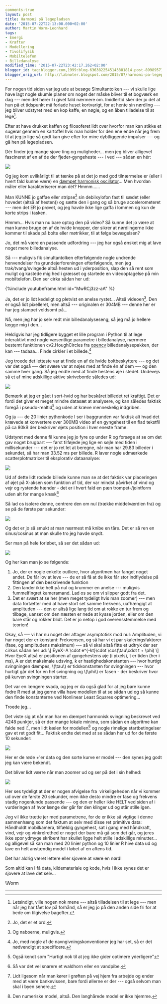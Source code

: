 ```yaml
---
comments:true
layout: post
title: Harmoni på legepladsen
date: '2015-07-22T22:13:00.000+02:00'
author: Martin Worm-Leonhard
tags:
- Energi
- Kræfter
- Modellering
- Tivolifysik
- Mobiltelefon
- Billedanalyse
modified_time: '2015-07-22T23:42:17.262+02:00'
blogger_id: tag:blogger.com,1999:blog-6363822545143881814.post-8998957199583073019
blogger_orig_url: http://labnoter.blogspot.com/2015/07/harmoni-pa-legepladsen.html
---
```


For nogen tid siden var jeg ude at besøge Simultantolken --- vi skulle
lige have lagt nogle skumle planer om noget der måske bliver til et
bogværk en dag --- men det hører I i givet fald nærmere om. Imidlertid
sker der jo det at hun på et tidspunkt må forlade huset kortvarigt, for
at hente sin nørdling --- jeg bliver udstyret med en kop kaffe, en nøgle,
og en åben tilladelse til at lege[^1].

Efter at have drukket kaffen og filosoferet lidt over hvorfor man kan
stikke et sugerør gennem en kartoffel hvis man holder for den ene ende
når jeg frem til at jeg jo lige så godt kan give efter for mine
dybtliggende impulser --- og gå hen på legepladsen.

Dér finder jeg mange sjove ting og muligheder... men jeg bliver
alligevel fascineret af en af de der fjeder-gyngeheste --- i ved --- sådan
en hér:

[![]({{site.url}}/images/-akUIQKJB82c/Va_klGsx4VI/AAAAAAAADBQ/FHC7EiME8j0/s400/vlcsnap-2015-07-21-20h33m20s300.png)]({{site.url}}/images/-akUIQKJB82c/Va_klGsx4VI/AAAAAAAADBQ/FHC7EiME8j0/s1600/vlcsnap-2015-07-21-20h33m20s300.png)

Og jeg kom uvilkårligt til at tænke på at det jo med god tilnærmelse er
(eller i hvert fald kunne være) en [dæmpet harmonisk
oscillator](https://en.wikipedia.org/wiki/Harmonic_oscillator#Damped_harmonic_oscillator)...
Men hvordan måler eller karakteriserer man dét? Hmmm......

Man KUNNE jo gaffae eller stripse[^2] sin debilxylofon fast til sædet
(eller hovedet (altså af hesten)) og sætte den i gang og så bruge
accelerometeret --- men det ER jo prøvet, og jeg havde ikke lige gaffa i
lommen og kun de korte strips i tasken.

Hmmm... Hvis man nu bare optog den på video? Så kunne det jo være at
man kunne bruge en af de hvide knopper, der sikrer at nørdlingerne ikke
kommer til skade på bolte eller møtrikker, til at følge bevægelsen?

Jo, det må være en passende udfordring --- jeg har også ønsket mig at lave
noget mere billedanalyse.

Så --- muligvis fik simultantolken efterfølgende nogle undrende
henvendelser fra grundejerforeningen efterfølgende, men jeg
trak/tvang/svingede altså hesten ud i yderposition, slap den så rent som
muligt og kastede mig hed i græsset og startede en videooptagelse på min
mobiltelefon. Den ser cirka sådan her ud:

{%include youtubeframe.html id="MwRCj3zz-aA" %}

Ja, det er jo lidt kedeligt og pletvist en anelse rystet... Altså
videoen[^3]. Den er også lidt pixelleret, men altså --- originalen er
304MB --- denne her er har jeg stampet voldsomt på...

Nå, men jeg har jo selv redt min billedanalyseseng, så jeg må jo hellere
lægge mig i den...

Heldigvis har jeg tidligere bygget et lille program i Python til at lege
interaktivt med nogle væsentlige parametre i billedanalyse, nærmere
bestemt funktionen cv2.HoughCircles fra [opencv](http://opencv.org/)
billedanalysepakken, der kan --- tadaaa... Finde cirkler i et
billede.[^4]

Jeg troede det letteste var at finde en af de hvide boltbeskyttere --- og
det var det også --- det svære var at nøjes med at finde én af dem --- og
den samme hver gang. Så jeg endte med at finde hestens øje i stedet.
Undevejs så et af mine adskillige aktive skriveborde således ud:

[![]({{site.url}}/images/-PSgs_abg7G4/Va_ojIaq4wI/AAAAAAAADBc/AiDD5ihIYTs/s400/Screenshot%2Bfrom%2B2015-07-21%2B21%253A19%253A30.png)]({{site.url}}/images/-PSgs_abg7G4/Va_ojIaq4wI/AAAAAAAADBc/AiDD5ihIYTs/s1600/Screenshot%2Bfrom%2B2015-07-21%2B21%253A19%253A30.png)

Bemærk at jeg er gået i sort-hvid og har beskåret billedet ret kraftigt.
Det er fordi det giver et meget mindre datasæt at analysere, og kan
således faktisk foregå i pseudo-realtid[^5] og uden at kræve
menneskelig indgriben.

Og ja --- de 20 linier pythonkode I ser i baggrunden var faktisk alt hvad
det krævede at konvertere over 300MB video af en gyngehest til en flad
tekstfil på ca 80kB der beskriver øjets position i hver eneste frame.

Udstyret med denne fil kunne jeg jo fyre op under R og forsøge at se om
det gav noget brugbart --- først tilføjede jeg lige en søjle med tiden i
millisekunder --- det er jo ret let at beregne, når man har 29.83 billeder
i sekundet, så har man 33.52 ms per billede. R laver nogle udmærkede
scatterplotmatricer til eksplorativ dataanalyse:

[![]({{site.url}}/images/-5j9q723y3zo/Va_quC5gTbI/AAAAAAAADBo/t_31IJcKpSY/s400/gyngehest-scatterplot.png)]({{site.url}}/images/-5j9q723y3zo/Va_quC5gTbI/AAAAAAAADBo/t_31IJcKpSY/s1600/gyngehest-scatterplot.png)

Ud af dette lidt rodede billede kunne man se at det faktisk var
placeringen af øjet på X-aksen som funktion af tid, der var mindst
påvirket af vind og vejr og rystende hænder - det er i hvert fald en pæn
trompet-/jointform uden alt for mange knæk[^6]

Så lad os isolere denne, centrere den om nul (trække middelværdien fra)
og se på de første par sekunder:

[![]({{site.url}}/images/-sdGbnIJMG-E/Va_sXaoTPuI/AAAAAAAADB0/yNkeePXQY0c/s400/gyngehest-xtid.png)]({{site.url}}/images/-sdGbnIJMG-E/Va_sXaoTPuI/AAAAAAAADB0/yNkeePXQY0c/s1600/gyngehest-xtid.png)

Og det er jo så smukt at man nærmest må knibe en tåre. Det er så ren en
sinus/cosinus at man skulle tro jeg havde snydt.

Ser man på hele forløbet, så ser det sådan ud:

[![]({{site.url}}/images/-1S6EhYa99bQ/Va_tSLJdm5I/AAAAAAAADB8/Fd0grjT4KbA/s400/gyngehest-eyex-total.png)]({{site.url}}/images/-1S6EhYa99bQ/Va_tSLJdm5I/AAAAAAAADB8/Fd0grjT4KbA/s1600/gyngehest-eyex-total.png)

Og her kan man jo se følgende:


1.  Jo, der er nogle enkelte outliere, hvor algoritmen har fanget
    noget andet. De får lov at leve --- de er så få at de ikke får stor
    indflydelse på fittingen af den beskrivende funktion
2.  Den lander ikke helt på nul og krummer en anelse --- muligvis
    fummelfingret kameramand. Lad os se om vi slipper godt fra det.
3.  Det er svært at se her (men meget tydeligt hvis man zoomer) --- men
    data fortætter med at have stort set samme frekvens, uafhængigt at
    amplituden --- den er altså lige lang tid om at rokke en tur frem og
    tilbage, uanset om den næsten er nede at kysse jorden, eller om den
    bare står og rokker blidt. Det er jo netop i god overensstemmelse
    med teorien!

Okay, så --- vi har nu noget der aftager asymptotisk mod nul: Amplituden,
vi har noget der er konstant: Frekvensen, og så har vi et par
skaleringsfaktorer (fase, og amplitudens maksimum) --- så vi skal altså
fitte et udtryk der ser cirkus sådan her ud: \\[ EyeX=A \cdot e^{-kt}\cdot \cos(\tau\cdot t + \phi) \\] 
Hvor EyeX altså er
positionen af gyngehestens øje (i pixels), t er tiden (her i ms), A er
det maksimale udsving, k er hastighedskonstanten --- hvor hurtigt
svingningen dæmpes, \\(\tau\\) er tidskonstanten for svingningen --- hvor
hurtigt går det for en hel svingning og \\(\phi\\) er fasen - der
beskriver hvor på kurven svingningen starter.

Det var en længere svada, og jeg er da også glad for at jeg bare kunne
fodre R med at jeg gerne villa have modellen til at se sådan ud og så
kunne den finde konstanterne ved Nonlinear Least Squares optimering...

Troede jeg...

Det viste sig at når man har en dæmpet harmonisk svingning beskrevet ved
4248 punkter, så er der mange lokale minima, som sådan en algoritme kan
falde ned i[^7], men lidt kælen for modellen[^8] og nogle rimelige
startbetingelser gav et ret godt fit... Faktisk endte det med at se
sådan her ud for de første 10 sekunder:

[![]({{site.url}}/images/-qO50gTft2wk/Va_yd7TKHqI/AAAAAAAADCM/NycXgJ1mkXE/s400/gyngehest-modelfit.png)]({{site.url}}/images/-qO50gTft2wk/Va_yd7TKHqI/AAAAAAAADCM/NycXgJ1mkXE/s1600/gyngehest-modelfit.png)

Her er de røde +'er data og den sorte kurve er model --- den synes jeg
godt jeg kan være bekendt.

Det bliver lidt værre når man zoomer ud og ser på det i sin helhed:

[![]({{site.url}}/images/-tS6sbZyZ-c0/Va_zqFjUUnI/AAAAAAAADCU/pPAH5Tqn7gA/s400/gyngehest-helmodel.png)]({{site.url}}/images/-tS6sbZyZ-c0/Va_zqFjUUnI/AAAAAAAADCU/pPAH5Tqn7gA/s1600/gyngehest-helmodel.png)

Her ses tydeligt at der er nogen afvigelse fra  virkeligeheden når vi
kommer ud over de første 20 sekunder, men ikke desto mindre er fase og
frekvens stadig nogenlunde passende --- og den er heller ikke HELT ved
siden af i vurderingen af hvor længe der går før den klinger ud og står
stille igen.

Jeg vil ikke trætte jer med parametrene, for de er ikke så vigtige i
denne sammenhæng som det faktum at selv med disse ret primitive data:
Håndholdt mobilkamera, tilfældig gyngehest, sat i gang med håndkraft,
vind, vejr og vinkrelrethed er noget der bare må gå som det går, og
jeres ikke spor ydmyge skribent har skullet ligge helt stille i
adskillige minutter... og alligevel så kan man med 20 linier python og
10 linier R hive data ud og lave en helt anstændig model i løbet af en
aftens tid.

Det har aldrig været lettere eller sjovere at være en nørd!

Som altid kan I få data, kildemateriale og kode, hvis I ikke synes det
er sjovere at lave det selv...

\\Worm 

------------------------------------------------------------------------

[^1]: Letsindigt, ville nogen nok mene --- altså tilladelsen til at lege
    --- men når jeg har fået lov på forhånd, så er jeg jo på den anden side
    fri for at bede om tilgivelse bagefter.

[^2]: Jo, det er et ord.

[^3]: Og naboerne, muligvis.

[^4]: Jo, med nogle af de navngivningskonventioner jeg har set, så er
    det nødvendigt at specificere.

[^5]: Også kendt som "Hurtigt nok til at jeg ikke gider optimere
    yderligere"

[^6]: Så var det vel snarere et waldhorn eller en vandpibe.

[^7]: Lidt ligesom når man kører i grøften på vej hjem fra arbejde og
    ender med at være bankevissen, bare fordi øllerne er der --- også selvom
    man skal i byen senere.

[^8]: Den numeriske model, altså. Den langhårede model er ikke hjemme.
